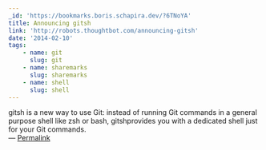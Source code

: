 ```yaml
---
_id: 'https://bookmarks.boris.schapira.dev/?6TNoYA'
title: Announcing gitsh
link: 'http://robots.thoughtbot.com/announcing-gitsh'
date: '2014-02-10'
tags:
    - name: git
      slug: git
    - name: sharemarks
      slug: sharemarks
    - name: shell
      slug: shell
---
```


gitsh is a new way to use Git: instead of running Git commands in a general
purpose shell like zsh or bash, gitshprovides you with a dedicated shell just
for your Git commands. <br>&#8212;
<a href="https://bookmarks.boris.schapira.dev/?6TNoYA" title="Permalink">Permalink</a>

